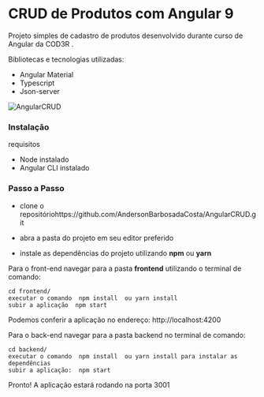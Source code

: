# CRUD de Produtos com Angular 9

Projeto simples de cadastro de produtos desenvolvido durante curso de Angular da COD3R .

Bibliotecas e tecnologias utilizadas:
- Angular Material
- Typescript
- Json-server

![AngularCRUD](https://i.imgur.com/9BZ79o2.png"AngularCRUD")

### Instalação

requisitos

- Node instalado
- Angular CLI instalado

### Passo a Passo

-  clone o repositóriohttps://github.com/AndersonBarbosadaCosta/AngularCRUD.git

- abra a pasta do projeto em seu editor preferido

-  instale as dependências do projeto utilizando **npm** ou **yarn**

Para  o front-end navegar para a pasta **frontend**  utilizando o terminal de comando:

    cd frontend/
    executar o comando  npm install  ou yarn install
    subir a aplicação  npm start 

Podemos conferir a aplicação no endereço: http://localhost:4200

Para o back-end navegar para a pasta backend no terminal de comando:

    cd backend/
    executar o comando  npm install  ou yarn install para instalar as dependências
	subir a aplicação:  npm start

Pronto! A aplicação estará rodando na porta 3001

